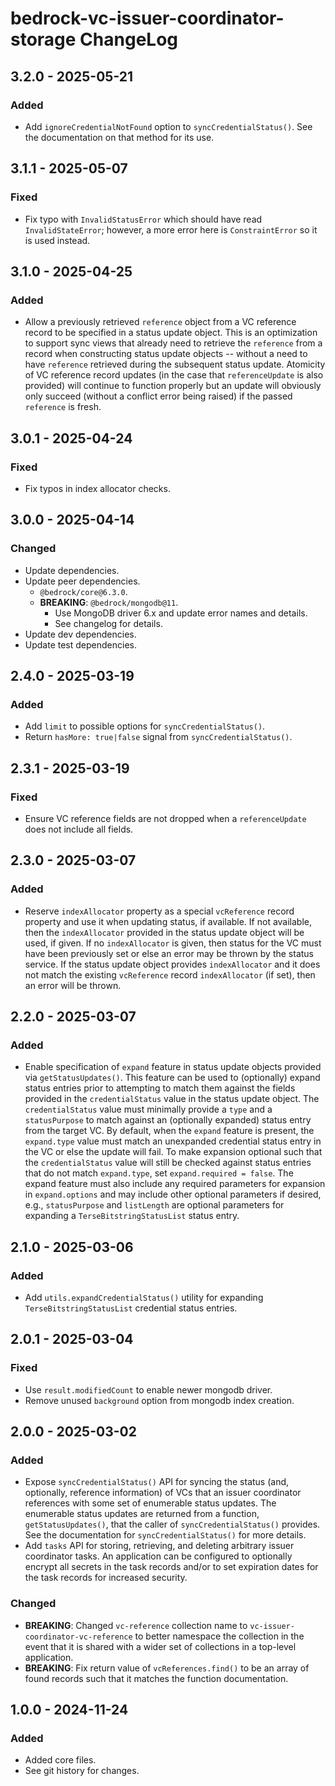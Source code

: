 # bedrock-vc-issuer-coordinator-storage ChangeLog

## 3.2.0 - 2025-05-21

### Added
- Add `ignoreCredentialNotFound` option to `syncCredentialStatus()`. See
  the documentation on that method for its use.

## 3.1.1 - 2025-05-07

### Fixed
- Fix typo with `InvalidStatusError` which should have read
  `InvalidStateError`; however, a more error here is `ConstraintError` so it
  is used instead.

## 3.1.0 - 2025-04-25

### Added
- Allow a previously retrieved `reference` object from a VC reference record
  to be specified in a status update object. This is an optimization to support
  sync views that already need to retrieve the `reference` from a record when
  constructing status update objects -- without a need to have `reference`
  retrieved during the subsequent status update. Atomicity of VC reference
  record updates (in the case that `referenceUpdate` is also provided) will
  continue to function properly but an update will obviously only succeed
  (without a conflict error being raised) if the passed `reference` is fresh.

## 3.0.1 - 2025-04-24

### Fixed
- Fix typos in index allocator checks.

## 3.0.0 - 2025-04-14

### Changed
- Update dependencies.
- Update peer dependencies.
  - `@bedrock/core@6.3.0`.
  - **BREAKING**: `@bedrock/mongodb@11`.
    - Use MongoDB driver 6.x and update error names and details.
    - See changelog for details.
- Update dev dependencies.
- Update test dependencies.

## 2.4.0 - 2025-03-19

### Added
- Add `limit` to possible options for `syncCredentialStatus()`.
- Return `hasMore: true|false` signal from `syncCredentialStatus()`.

## 2.3.1 - 2025-03-19

### Fixed
- Ensure VC reference fields are not dropped when a `referenceUpdate` does
  not include all fields.

## 2.3.0 - 2025-03-07

### Added
- Reserve `indexAllocator` property as a special `vcReference` record property
  and use it when updating status, if available. If not available, then the
  `indexAllocator` provided in the status update object will be used, if
  given. If no `indexAllocator` is given, then status for the VC must have
  been previously set or else an error may be thrown by the status service.
  If the status update object provides `indexAllocator` and it does not
  match the existing `vcReference` record `indexAllocator` (if set), then
  an error will be thrown.

## 2.2.0 - 2025-03-07

### Added
- Enable specification of `expand` feature in status update objects provided
  via `getStatusUpdates()`. This feature can be used to (optionally) expand
  status entries prior to attempting to match them against the fields provided
  in the `credentialStatus` value in the status update object. The `credentialStatus` value must minimally provide a `type` and a
  `statusPurpose` to match against an (optionally expanded) status entry from
  the target VC. By default, when the `expand` feature is present, the
  `expand.type` value must match an unexpanded credential status entry in the
  VC or else the update will fail. To make expansion optional such that the
  `credentialStatus` value will still be checked against status entries that
  do not match `expand.type`, set `expand.required = false`. The expand feature
  must also include any required parameters for expansion in `expand.options`
  and may include other optional parameters if desired, e.g.,
  `statusPurpose` and `listLength` are optional parameters for expanding a
  `TerseBitstringStatusList` status entry.

## 2.1.0 - 2025-03-06

### Added
- Add `utils.expandCredentialStatus()` utility for expanding
  `TerseBitstringStatusList` credential status entries.

## 2.0.1 - 2025-03-04

### Fixed
- Use `result.modifiedCount` to enable newer mongodb driver.
- Remove unused `background` option from mongodb index creation.

## 2.0.0 - 2025-03-02

### Added
- Expose `syncCredentialStatus()` API for syncing the status (and, optionally,
  reference information) of VCs that an issuer coordinator references with
  some set of enumerable status updates. The enumerable status updates are
  returned from a function, `getStatusUpdates()`, that the caller of
  `syncCredentialStatus()` provides. See the documentation for
  `syncCredentialStatus()` for more details.
- Add `tasks` API for storing, retrieving, and deleting arbitrary issuer
  coordinator tasks. An application can be configured to optionally encrypt
  all secrets in the task records and/or to set expiration dates for the
  task records for increased security.

### Changed
- **BREAKING**: Changed `vc-reference` collection name to
  `vc-issuer-coordinator-vc-reference` to better namespace the collection in
  the event that it is shared with a wider set of collections in a top-level
  application.
- **BREAKING**: Fix return value of `vcReferences.find()` to be an array of
  found records such that it matches the function documentation.

## 1.0.0 - 2024-11-24

### Added
- Added core files.
- See git history for changes.
